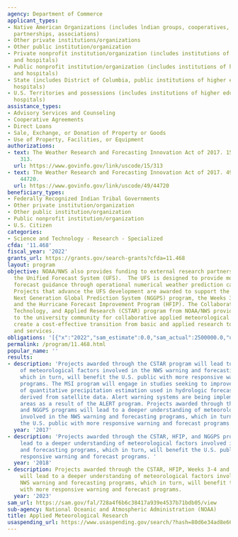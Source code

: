 ```yaml
---
agency: Department of Commerce
applicant_types:
- Native American Organizations (includes lndian groups, cooperatives, corporations,
  partnerships, associations)
- Other private institutions/organizations
- Other public institution/organization
- Private nonprofit institution/organization (includes institutions of higher education
  and hospitals)
- Public nonprofit institution/organization (includes institutions of higher education
  and hospitals)
- State (includes District of Columbia, public institutions of higher education and
  hospitals)
- U.S. Territories and possessions (includes institutions of higher education and
  hospitals)
assistance_types:
- Advisory Services and Counseling
- Cooperative Agreements
- Direct Loans
- Sale, Exchange, or Donation of Property or Goods
- Use of Property, Facilities, or Equipment
authorizations:
- text: The Weather Research and Forecasting Innovation Act of 2017. 15 U.S.C. &sect;
    313.
  url: https://www.govinfo.gov/link/uscode/15/313
- text: The Weather Research and Forecasting Innovation Act of 2017. 49 U.S.C. &sect;
    44720.
  url: https://www.govinfo.gov/link/uscode/49/44720
beneficiary_types:
- Federally Recognized Indian Tribal Governments
- Other private institution/organization
- Other public institution/organization
- Public nonprofit institution/organization
- U.S. Citizen
categories:
- Science and Technology - Research - Specialized
cfda: '11.468'
fiscal_year: '2022'
grants_url: https://grants.gov/search-grants?cfda=11.468
layout: program
objective: NOAA/NWS also provides funding to external research partners to support
  the Unified Forecast System (UFS).  The UFS is designed to provide more accurate
  forecast guidance through operational numerical weather prediction capabilities.
  Projects that advance the UFS development are awarded to support the goals of the
  Next Generation Global Prediction System (NGGPS) program, the Weeks 3-4 Program,
  and the Hurricane Forecast Improvement Program (HFIP). The Collaborative Science,
  Technology, and Applied Research (CSTAR) program from NOAA/NWS provides funding
  to the university community for collaborative applied meteorological research to
  create a cost-effective transition from basic and applied research to operations
  and services.
obligations: '[{"x":"2022","sam_estimate":0.0,"sam_actual":2500000.0,"usa_spending_actual":2504252.55},{"x":"2023","sam_estimate":2500000.0,"sam_actual":0.0,"usa_spending_actual":2889873.69},{"x":"2024","sam_estimate":2500000.0,"sam_actual":0.0,"usa_spending_actual":1161637.0}]'
permalink: /program/11.468.html
popular_name: ''
results:
- description: 'Projects awarded through the CSTAR program will lead to a deeper understanding
    of meteorological factors involved in the NWS warning and forecasting programs,
    which in turn, will benefit the U.S. public with more responsive warning and forecast
    programs. The MSI program will engage in studies seeking to improve estimation
    of quantitative precipitation estimation used in hydrologic forecasts with algorithms
    derived from satellite data. Alert warning systems are being implemented in remote
    areas as a result of the ALERT program. Projects awarded through the CSTAR, HFIP,
    and NGGPS programs will lead to a deeper understanding of meteorological factors
    involved in the NWS warning and forecasting programs, which in turn, will benefit
    the U.S. public with more responsive warning and forecast programs. '
  year: '2017'
- description: 'Projects awarded through the CSTAR, HFIP, and NGGPS programs will
    lead to a deeper understanding of meteorological factors involved in the NWS warning
    and forecasting programs, which in turn, will benefit the U.S. public with more
    responsive warning and forecast programs. '
  year: '2018'
- description: Projects awarded through the CSTAR, HFIP, Weeks 3-4 and NGGPS programs
    will lead to a deeper understanding of meteorological factors involved in the
    NWS warning and forecasting programs, which in turn, will benefit the U.S. public
    with more responsive warning and forecast programs.
  year: '2023'
sam_url: https://sam.gov/fal/728a4f6b6c38417a939e4537b71bdb05/view
sub-agency: National Oceanic and Atmospheric Administration (NOAA)
title: Applied Meteorological Research
usaspending_url: https://www.usaspending.gov/search/?hash=80d6e34ad8e66637340ca09714c3916b
---
```

